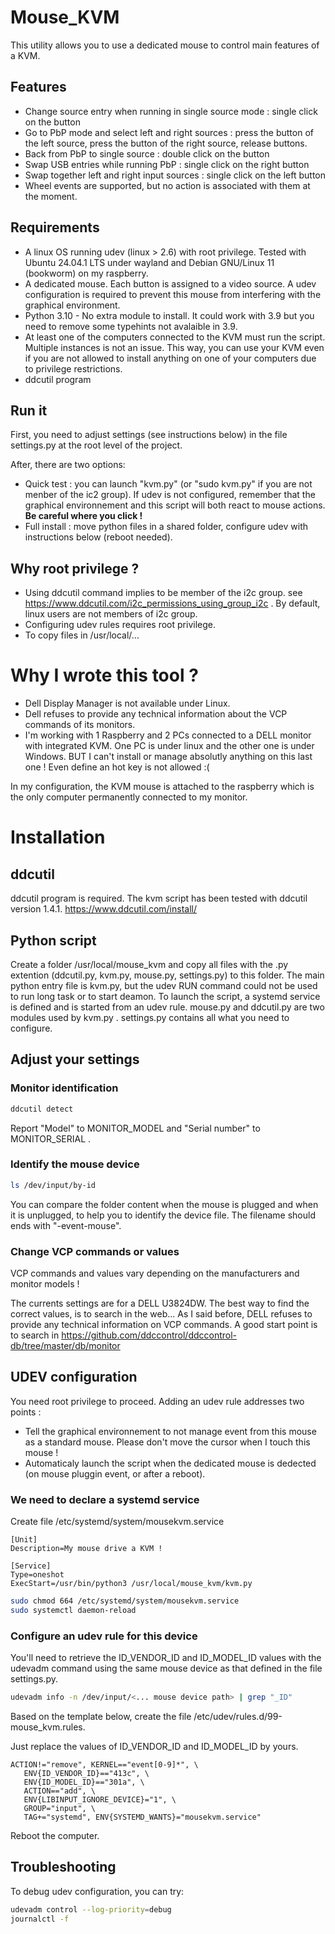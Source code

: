 # Mouse_KVM
This utility allows you to use a dedicated mouse to control main features of a KVM.

## Features
- Change source entry when running in single source mode : single click on the button
- Go to PbP mode and select left and right sources : press the button of the left source, press the button of the right source, release buttons.
- Back from PbP to single source : double click on the button
- Swap USB entries while running PbP : single click on the right button
- Swap together left and right input sources : single click on the left button
- Wheel events are supported, but no action is associated with them at the moment.

## Requirements
- A linux OS running udev (linux > 2.6) with root privilege. Tested with Ubuntu 24.04.1 LTS under wayland and Debian GNU/Linux 11 (bookworm) on my raspberry.
- A dedicated mouse. Each button is assigned to a video source. A udev configuration is required to prevent this mouse from interfering with the graphical environment.
- Python 3.10 - No extra module to install. It could work with 3.9 but you need to remove some typehints not avalaible in 3.9.
- At least one of the computers connected to the KVM must run the script. Multiple instances is not an issue. This way, you can use your KVM even if you are not allowed to install anything on one of your computers due to privilege restrictions.
- ddcutil program

## Run it
First, you need to adjust settings (see instructions below) in the file settings.py at the root level of the project.

After, there are two options:
* Quick test : you can launch "kvm.py" (or "sudo kvm.py" if you are not menber of the ic2 group). If udev is not configured, remember that the graphical environnement and this script will both react to mouse actions. <b>Be careful where you click !</b>
* Full install : move python files in a shared folder, configure udev with instructions below (reboot needed).

## Why root privilege ?
* Using ddcutil command implies to be member of the i2c group. see https://www.ddcutil.com/i2c_permissions_using_group_i2c . By default, linux users are not members of i2c group.
* Configuring udev rules requires root privilege. 
* To copy files in /usr/local/...

# Why I wrote this tool ?
- Dell Display Manager is not available under Linux.
- Dell refuses to provide any technical information about the VCP commands of its monitors.
- I'm working with 1 Raspberry and 2 PCs connected to a DELL monitor with integrated KVM. One PC is under linux and the other one is under Windows. BUT I can't install or manage absolutly anything on this last one ! Even define an hot key is not allowed :(

In my configuration, the KVM mouse is attached to the raspberry which is the only computer permanently connected to my monitor.

# Installation
## ddcutil
ddcutil program is required. The kvm script has been tested with ddcutil version 1.4.1.
https://www.ddcutil.com/install/

## Python script
Create a folder /usr/local/mouse_kvm and copy all files with the .py extention (ddcutil.py, kvm.py, mouse.py, settings.py) to this folder.
The main python entry file is kvm.py, but the udev RUN command could not be used to run long task or to start deamon.
To launch the script, a systemd service is defined and is started from an udev rule.
mouse.py and ddcutil.py are two modules used by kvm.py .
settings.py contains all what you need to configure.

## Adjust your settings
### Monitor identification
```bash
ddcutil detect
```
Report "Model" to MONITOR_MODEL and "Serial number" to MONITOR_SERIAL .

### Identify the mouse device
```bash
ls /dev/input/by-id
```
You can compare the folder content when the mouse is plugged and when it is unplugged, to help you to identify the device file.
The filename should ends with "-event-mouse".

### Change VCP commands or values
VCP commands and values vary depending on the manufacturers and monitor models !

The currents settings are for a DELL U3824DW.
The best way to find the correct values, is to search in the web... As I said before, DELL refuses to provide any technical information on VCP commands.
A good start point is to search in https://github.com/ddccontrol/ddccontrol-db/tree/master/db/monitor

## UDEV configuration
You need root privilege to proceed.
Adding an udev rule addresses two points :
- Tell the graphical environnement to not manage event from this mouse as a standard mouse. Please don't move the cursor when I touch this mouse !
- Automaticaly launch the script when the dedicated mouse is dedected (on mouse pluggin event, or after a reboot). 

### We need to declare a systemd service

Create file /etc/systemd/system/mousekvm.service
```
[Unit]
Description=My mouse drive a KVM !

[Service]
Type=oneshot
ExecStart=/usr/bin/python3 /usr/local/mouse_kvm/kvm.py
```

```bash
sudo chmod 664 /etc/systemd/system/mousekvm.service
sudo systemctl daemon-reload
```

### Configure an udev rule for this device
You'll need to retrieve the ID_VENDOR_ID and ID_MODEL_ID values with the udevadm command using the same mouse device as that defined in the file settings.py.
```bash
udevadm info -n /dev/input/<... mouse device path> | grep "_ID"
```

Based on the template below, create the file /etc/udev/rules.d/99-mouse_kvm.rules.

Just replace the values of ID_VENDOR_ID and ID_MODEL_ID by yours.
```
ACTION!="remove", KERNEL=="event[0-9]*", \
   ENV{ID_VENDOR_ID}=="413c", \
   ENV{ID_MODEL_ID}=="301a", \
   ACTION=="add", \
   ENV{LIBINPUT_IGNORE_DEVICE}="1", \
   GROUP="input", \
   TAG+="systemd", ENV{SYSTEMD_WANTS}="mousekvm.service"
```
Reboot the computer.

## Troubleshooting

To debug udev configuration, you can try:
```bash
udevadm control --log-priority=debug
journalctl -f
```
